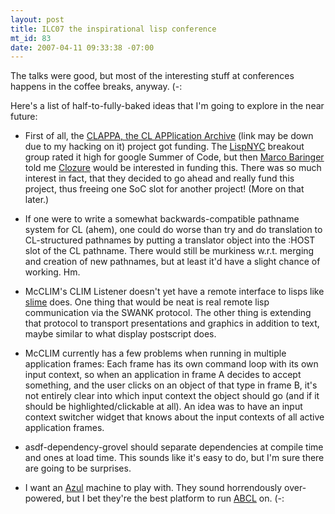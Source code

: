```yaml
--- 
layout: post
title: ILC07 the inspirational lisp conference
mt_id: 83
date: 2007-04-11 09:33:38 -07:00
---
```

The talks were good, but most of the interesting stuff at conferences happens in the coffee breaks, anyway. (-:

Here's a list of half-to-fully-baked ideas that I'm going to explore in the near future:

* First of all, the [CLAPPA, the CL APPlication Archive](http://clappa.boinkor.net/) (link may be down due to my hacking on it) project got funding. The [LispNYC](http://www.lispnyc.org) breakout group rated it high for google Summer of Code, but then [Marco Baringer](http://bese.it) told me [Clozure](http://clozure.com) would be interested in funding this. There was so much interest in fact, that they decided to go ahead and really fund this project, thus freeing one SoC slot for another project! (More on that later.)

* If one were to write a somewhat backwards-compatible pathname system for CL (ahem), one could do worse than try and do translation to CL-structured pathnames by putting a translator object into the :HOST slot of the CL pathname. There would still be murkiness w.r.t. merging and creation of new pathnames, but at least it'd have a slight chance of working. Hm.

* McCLIM's CLIM Listener doesn't yet have a remote interface to lisps like [slime](http://common-lisp.net/project/slime/) does. One thing that would be neat is real remote lisp communication via the SWANK protocol. The other thing is extending that protocol to transport presentations and graphics in addition to text, maybe similar to what display postscript does.

* McCLIM currently has a few problems when running in multiple application frames: Each frame has its own command loop with its own input context, so when an application in frame A decides to accept something, and the user clicks on an object of that type in frame B, it's not entirely clear into which input context the object should go (and if it should be highlighted/clickable at all). An idea was to have an input context switcher widget that knows about the input contexts of all active application frames.

* asdf-dependency-grovel should separate dependencies at compile time and ones at load time. This sounds like it's easy to do, but I'm sure there are going to be surprises.

* I want an [Azul](http://www.azulsystems.com/products/compute_appliance.htm) machine to play with. They sound horrendously over-powered, but I bet they're the best platform to run [ABCL](http://armedbear.org/abcl.html) on. (-:
